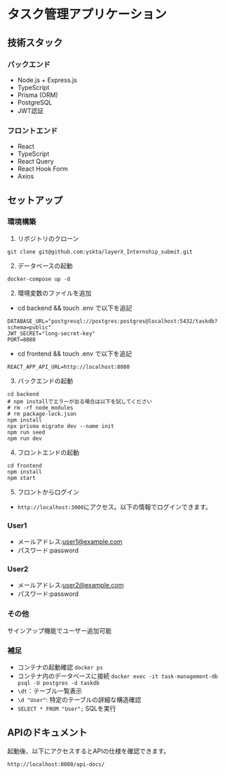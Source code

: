 # タスク管理アプリケーション

## 技術スタック
### バックエンド
- Node.js + Express.js
- TypeScript
- Prisma (ORM)
- PostgreSQL
- JWT認証
### フロントエンド
- React
- TypeScript
- React Query
- React Hook Form
- Axios

## セットアップ

### 環境構築
1. リポジトリのクローン
```
git clone git@github.com:yskta/layerX_Internship_submit.git
```
2. データベースの起動
```
docker-compose up -d
```
2. 環境変数のファイルを追加
- cd backend && touch .env で以下を追記
```
DATABASE_URL="postgresql://postgres:postgres@localhost:5432/taskdb?schema=public"
JWT_SECRET="long-secret-key"
PORT=8080
```
- cd frontend && touch .env で以下を追記
```
REACT_APP_API_URL=http://localhost:8080
```

3. バックエンドの起動
```
cd backend
# npm installでエラーが出る場合は以下を試してください
# rm -rf node_modules
# rm package-lock.json
npm install
npx prisma migrate dev --name init
npm run seed
npm run dev
```
4. フロントエンドの起動
```
cd frontend
npm install
npm start
```
5. フロントからログイン
- `http://localhost:3000`にアクセス。以下の情報でログインできます。
### User1
- メールアドレス:user1@example.com
- パスワード:password
### User2
- メールアドレス:user2@example.com
- パスワード:password
### その他
サインアップ機能でユーザー追加可能

### 補足
- コンテナの起動確認 `docker ps`
- コンテナ内のデータベースに接続 `docker exec -it task-management-db psql -U postgres -d taskdb`
- `\dt`：テーブル一覧表示
- `\d "User"`: 特定のテーブルの詳細な構造確認
- `SELECT * FROM "User";` SQLを実行

## APIのドキュメント
起動後、以下にアクセスするとAPIの仕様を確認できます。
```
http://localhost:8080/api-docs/
```

